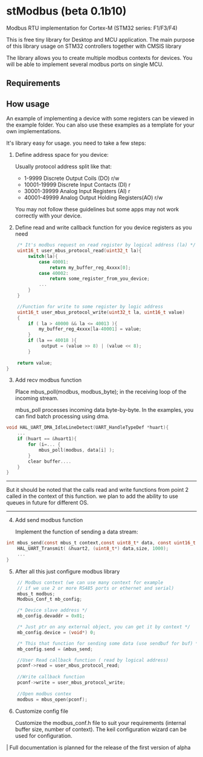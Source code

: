 # stModbus (beta 0.1b10)
Modbus RTU implementation for Cortex-M (STM32 series: F1/F3/F4)

This is free tiny library for Desktop and MCU application.
The main purpose of this library usage on STM32 controllers together with CMSIS library

The library allows you to create multiple modbus contexts for devices. You will be able to implement several modbus ports on single MCU.

## Requirements


## How usage

An example of implementing a device with some registers can be viewed in the example folder. You can also use these examples as a template for your own implementations.

It's library easy for usage. you need to take a few steps:

1. Define address space for you device:

	Usually  protocol address split like that:
	- 1-9999		Discrete Output Coils  (DO)			r/w
	- 10001-19999	Discrete Input Contacts (DI)		r
	- 30001-39999	Analog Input Registers (AI)			r
	- 40001-49999	Analog Output Holding Registers(AO) r/w

	You may not follow these guidelines but some apps may not work correctly with your device.

2. Define read and write callback function for you device registers as you need

```c
	/* It's modbus request on read register by logical address (la) */
	uint16_t user_mbus_protocol_read(uint32_t la){
		switch(la){
			case 40001:
				return my_buffer_reg_4xxxx[0];
			case 40002:
				return some_register_from_you_device;
			...
		}
	}

	//Function for write to some register by logic address
	uint16_t user_mbus_protocol_write(uint32_t la, uint16_t value)
	{
		if ( la > 40000 && la <= 40013 ){
			my_buffer_reg_4xxxx[la-40001] = value;
		}
		if (la == 40018 ){
			 output = (value >> 8) | (value << 8);
		}
		
    return value;
}	
```

3. Add recv modbus function 

   Place mbus_poll(modbus, modbus_byte); in the receiving loop of the incoming stream.

   mbus_poll processes incoming data byte-by-byte. In the examples, you can find batch processing using dma. 

```c
void HAL_UART_DMA_IdleLineDetect(UART_HandleTypeDef *huart){
	...
	if (huart == &huart1){
		for (i=... {
			mbus_poll(modbus, data[i] );
		}
		clear buffer....
	}
}
```

---
   But it should be noted that the calls read and write functions from point 2 called in the context of this function. we plan to add the ability to use queues in future for different OS.

---

4. Add send modbus function

	Implement the function of sending a data stream:

```c
int mbus_send(const mbus_t context,const uint8_t* data, const uint16_t size){
	HAL_UART_Transmit( &huart2, (uint8_t*) data,size, 1000);
	...
}

```

5. After all this just configure modbus library

```c
	// Modbus context (we can use many context for example 
	// if we use 2 or more RS485 ports or ethernet and serial)
	mbus_t modbus; 
	Modbus_Conf_t mb_config;

	/* Device slave address */
	mb_config.devaddr = 0x01;

	/* Just ptr on any external object, you can get it by context */
	mb_config.device = (void*) 0;

	/* This that function for sending some data (use sendbuf for buf) */
	mb_config.send = &mbus_send;

	//User Read callback function ( read by logical address) 
	pconf->read = user_mbus_protocol_read;
	
	//Write callback function
	pconf->write = user_mbus_protocol_write;
	
	//Open modbus contex
	modbus = mbus_open(pconf);
```
 

6. Customize config file

	Customize the modbus_conf.h file to suit your requirements (internal buffer size, number of context). The keil  configuration wizard can be used for configuration.

| Full documentation is planned for the release of the first version of alpha





